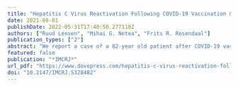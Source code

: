 ```yaml
---
title: "Hepatitis C Virus Reactivation Following COVID-19 Vaccination &ndash; A Case Report"
date: 2021-08-01
publishDate: 2022-05-31T17:48:50.277110Z
authors: ["Ruud Lensen", "Mihai G. Netea", "Frits R. Rosendaal"]
publication_types: ["2"]
abstract: "We report a case of a 82-year old patient after COVID-19 vaccination and we performed lab tests to assess the effects."
featured: false
publication: "*IMCRJ*"
url_pdf: "https://www.dovepress.com/hepatitis-c-virus-reactivation-following-covid-19-vaccination--a-case--peer-reviewed-fulltext-article-IMCRJ"
doi: "10.2147/IMCRJ.S328482"
---
```


